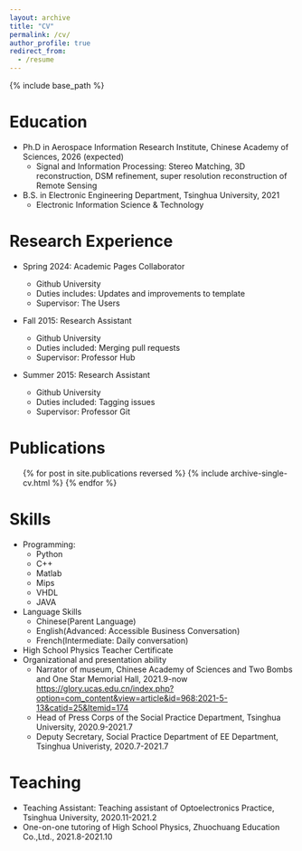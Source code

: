 ```yaml
---
layout: archive
title: "CV"
permalink: /cv/
author_profile: true
redirect_from:
  - /resume
---
```


{% include base_path %}

Education
======
* Ph.D in Aerospace Information Research Institute, Chinese Academy of Sciences, 2026 (expected)
  * Signal and Information Processing: Stereo Matching, 3D reconstruction, DSM refinement, super resolution reconstruction of Remote Sensing
* B.S. in Electronic Engineering Department, Tsinghua University, 2021
  * Electronic Information Science & Technology

Research Experience
======
* Spring 2024: Academic Pages Collaborator
  * Github University
  * Duties includes: Updates and improvements to template
  * Supervisor: The Users

* Fall 2015: Research Assistant
  * Github University
  * Duties included: Merging pull requests
  * Supervisor: Professor Hub

* Summer 2015: Research Assistant
  * Github University
  * Duties included: Tagging issues
  * Supervisor: Professor Git

Publications
======
  <ul>{% for post in site.publications reversed %}
    {% include archive-single-cv.html %}
  {% endfor %}</ul>
  
Skills
======
* Programming:
  * Python
  * C++
  * Matlab
  * Mips
  * VHDL
  * JAVA
* Language Skills
  * Chinese(Parent Language)
  * English(Advanced: Accessible Business Conversation)
  * French(Intermediate: Daily conversation)
* High School Physics Teacher Certificate
* Organizational and presentation ability
  * Narrator of museum, Chinese Academy of Sciences and Two Bombs and One Star Memorial Hall, 2021.9-now <https://glory.ucas.edu.cn/index.php?option=com_content&view=article&id=968:2021-5-13&catid=25&Itemid=174>
  * Head of Press Corps of the Social Practice Department, Tsinghua University, 2020.9-2021.7
  * Deputy Secretary, Social Practice Department of EE Department, Tsinghua Univeristy, 2020.7-2021.7
  
Teaching
======
* Teaching Assistant:
  Teaching assistant of Optoelectronics Practice, Tsinghua University, 2020.11-2021.2
* One-on-one tutoring of High School Physics, Zhuochuang Education Co.,Ltd., 2021.8-2021.10
